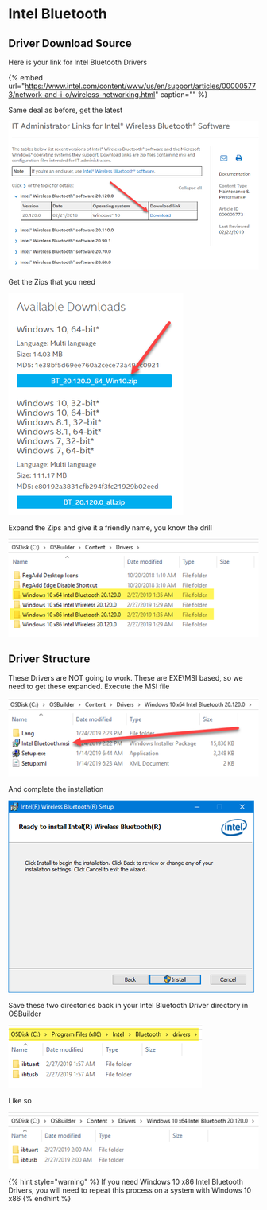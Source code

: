 # Intel Bluetooth

## Driver Download Source

Here is your link for Intel Bluetooth Drivers

{% embed url="https://www.intel.com/content/www/us/en/support/articles/000005773/network-and-i-o/wireless-networking.html" caption="" %}

Same deal as before, get the latest

![](../../../../../.gitbook/assets/image%20%2817%29.png)

Get the Zips that you need

![](../../../../../.gitbook/assets/image%20%2852%29.png)

Expand the Zips and give it a friendly name, you know the drill

![](../../../../../.gitbook/assets/image%20%2853%29.png)

## Driver Structure

These Drivers are NOT going to work. These are EXE\MSI based, so we need to get these expanded. Execute the MSI file

![](../../../../../.gitbook/assets/image%20%2830%29.png)

And complete the installation

![](../../../../../.gitbook/assets/image%20%2820%29.png)

Save these two directories back in your Intel Bluetooth Driver directory in OSBuilder

![](../../../../../.gitbook/assets/image%20%2838%29.png)

Like so

![](../../../../../.gitbook/assets/image%20%2858%29.png)

{% hint style="warning" %}
If you need Windows 10 x86 Intel Bluetooth Drivers, you will need to repeat this process on a system with Windows 10 x86
{% endhint %}

